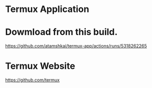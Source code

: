 # Termux Application

# Dowmload from this build.

https://github.com/atamshkai/termux-app/actions/runs/5318262265

# Termux Website

https://github.com/termux
